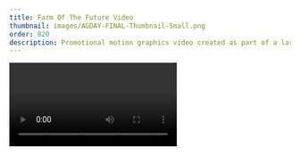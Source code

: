 ```yaml
---
title: Farm Of The Future Video
thumbnail: images/AGDAY-FINAL-Thumbnail-Small.png
order: 820
description: Promotional motion graphics video created as part of a larger campaign for the Agricenter Student Art Competition. Following the theme "Farm Of The Future," students were tasked with imagining how the future of farming technology might evolve and to showcase their vision through an original work of art. 
---
```


!['alt text here'](images/AGDAY-FINAL.mp4)